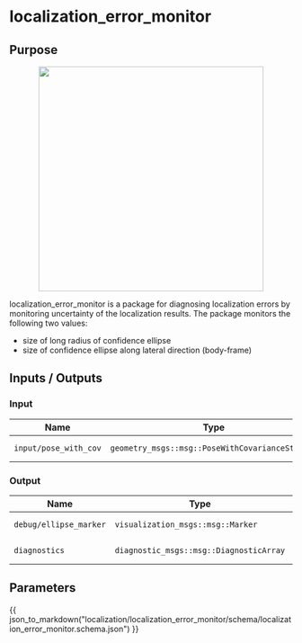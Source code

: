 # localization_error_monitor

## Purpose

<p align="center">
<img src="./media/diagnostics.png" width="400">
</p>

localization_error_monitor is a package for diagnosing localization errors by monitoring uncertainty of the localization results.
The package monitors the following two values:

- size of long radius of confidence ellipse
- size of confidence ellipse along lateral direction (body-frame)

## Inputs / Outputs

### Input

| Name                  | Type                                            | Description         |
| --------------------- | ----------------------------------------------- | ------------------- |
| `input/pose_with_cov` | `geometry_msgs::msg::PoseWithCovarianceStamped` | localization result |

### Output

| Name                   | Type                                    | Description         |
| ---------------------- | --------------------------------------- | ------------------- |
| `debug/ellipse_marker` | `visualization_msgs::msg::Marker`       | ellipse marker      |
| `diagnostics`          | `diagnostic_msgs::msg::DiagnosticArray` | diagnostics outputs |

## Parameters

{{ json_to_markdown("localization/localization_error_monitor/schema/localization_error_monitor.schema.json") }}
